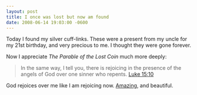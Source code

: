 ```yaml
---
layout: post
title: I once was lost but now am found
date: 2008-06-14 19:03:00 -0600
---
```

Today I found my silver cuff-links. These were a present from my uncle for my 21st birthday, and very precious to me. I thought they were gone forever.

Now I appreciate *The Parable of the Lost Coin* much more deeply:

> In the same way, I tell you, there is rejoicing in the presence of the angels of God over one sinner who repents.
> [Luke 15:10](http://www.biblegateway.com/passage/?search=Luke%2015:8-10;&amp;version=31;")
<!-- title: Luke 15.8-10 on BibleGateway -->

God rejoices over me like I am rejoicing now. [Amazing](http://en.wikipedia.org/wiki/Amazing_Grace)<!-- title: Amazing Grace -->, and beautiful.
